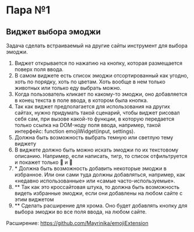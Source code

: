 # Пара №1
## Виджет выбора эмоджи
Задача сделать встраиваемый на другие сайты инструмент для выбора эмоджи.

1. Виджет открывается по нажатию на кнопку, которая размещается поверх поля ввода.
2. В самом виджете есть список эмоджи отсортированный как угодно, хоть по порядку, хоть по цветам. Хоть вообще в нем только животных или только еду выбрать можно. 
3. Когда пользователь кликает по какому-то эмоджи, оно добавляется в конец текста в поле ввода, в котором была кнопка.
4. Так как виджет предполагается для использования на других сайтах, нужно придумать такой сценарий, чтобы виджет рисовал себя сам, при вызове какой-то функции, в которую передается только ссылка на DOM-ноду поля ввода, например, такой интерфейс: function emojiWidget(input, settings).
5. Должна быть возможность выбрать темную или светлую тему виджету
6. В виджете должно быть можно искать эмоджи по их текстовому описанию. Например, если написать, тигр, то список отфильтруется и покажет только 🐅 и 🐯
7. \* Должна быть возможность добавить некоторые эмоджи в избранное. Или они сами туда должны добавляться, например, как «недавно использованные» или «самые часто-используемые».
8. ** Так как это кроссайтовая штука, то должна быть возможность видеть избранные эмоджи, если они добавлены на любом сайте с этим виджетом
9. ** Сделать расширение для хрома. Оно будет добавлять кнопку для выбора эмоджи во все поля ввода, на любом сайте.

Расширение: https://github.com/Mayrinika/emojiExtension
